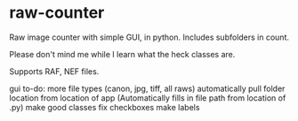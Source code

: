 # raw-counter
Raw image counter with simple GUI, in python. Includes subfolders in count.

Please don't mind me while I learn what the heck classes are.

Supports RAF, NEF files.


gui to-do:
more file types (canon, jpg, tiff, all raws)
automatically pull folder location from location of app (Automatically fills in file path from location of .py)
make good classes
fix checkboxes
make labels
